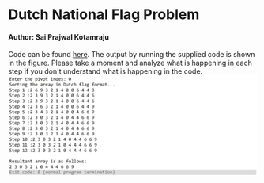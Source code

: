 # Dutch National Flag Problem
#### Author: Sai Prajwal Kotamraju

Code can be found [here](10-dutch-national-flag-problem.cpp). The output by running the supplied code is shown in the figure. Please take a moment and analyze what is happening in each step if you don't understand what is happening in the code.
![Dutch National Flag Problem Output](Output_Dutch_Nation_Flag_Problem.JPG)